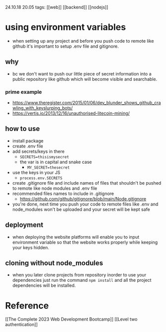 24.10.18  20.05
tags: [[web]] [[backend]] [[nodejs]]

# using environment variables
- when setting up any project and before you push code to remote like github it's important to setup .env file and gitignore.
## why
- bc we don't want to push our little piece of secret information into a public repository like github which will become visible and searchable.
### prime example
- https://www.theregister.com/2015/01/06/dev_blunder_shows_github_crawling_with_keyslurping_bots/
- https://vertis.io/2013/12/16/unauthorised-litecoin-mining/

## how to use
- install package
- create .env file
- add secrets/keys in there
	- `SECRETS=thisismysecret`
	- the var is in capital and snake case
		- `MY_SECRET=thesecret`
- use the keys in your JS
	- `process.env.SECRETS`
- create .gitignore file and include names of files that shouldn't be pushed to remote like node modules and .env file
- recommended files names to include in .gitignore
	- https://github.com/github/gitignore/blob/main/Node.gitignore
- you're done, next time you push your code to remote files like .env and node_modules won't be uploaded and your secret will be kept safe

## deployment
- when deploying the website platforms will enable you to input environment variable so that the website works properly while keeping your keys hidden.

## cloning without node_modules 
- when you later clone projects from repository inorder to use your dependencies just run the command `npm install` and all the project dependencies will be installed.



# Reference
[[The Complete 2023 Web Development Bootcamp]]
[[Level two authentication]]
